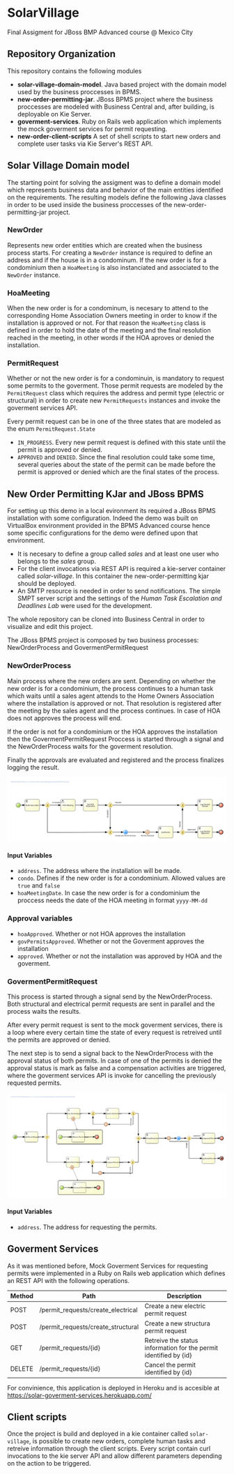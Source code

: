 # SolarVillage
Final Assigment for JBoss BMP Advanced course @ Mexico City
## Repository Organization
This repository contains the following modules

- **solar-village-domain-model**. Java based project with the domain model used by the business proccesses in BPMS.
- **new-order-permitting-jar**. JBoss BPMS project where the business proccesses are modeled with Business Central and, after building, is deployable on Kie Server.
- **goverment-services**. Ruby on Rails web application which implements the mock goverment services for permit requesting.
- **new-order-client-scripts** A set of shell scripts to start new orders and complete user tasks via Kie Server's REST API.


## Solar Village Domain model
The starting point for solving the assigment was to define a domain model which represents business data and behavior of the main entities identified on the requirements. The resulting models define the following Java classes in order to be used inside the business proccesses of the new-order-permitting-jar project.

### NewOrder
Represents new order entities which are created when the business process starts. For creating a `NewOrder` instance is required to define an address and if the house is in a condominum. If the new order is for a condominium then a `HoaMeeting` is also instanciated and associated to the `NewOrder` instance.

### HoaMeeting
When the new order is for a condominum, is necesary to attend to the corresponding Home Association Owners meeting in order to know if the installation is approved or not. For that reason the `HoaMeeting` class is defined in order to hold the date of the meeting and the final resolution reached in the meeting, in other words if the HOA aproves or denied the installation.

### PermitRequest
Whether or not the new order is for a condominuin, is mandatory to request some permits to the goverment. Those permit requests are modeled by the `PermitRequest` class which requires the address and permit type (electric or structural) in order to create new `PermitRequests` instances and invoke the goverment services API. 

Every permit request can be in one of the three states that are modeled as the enum `PermitRequest.State`

- `IN_PROGRESS`. Every new permit request is defined with this state until the permit is approved or denied.
- `APPROVED` and `DENIED`. Since the final resolution could take some time, several queries about the state of the permit can be made before the permit is approved or denied which are the final states of the process.


## New Order Permitting KJar and JBoss BPMS
For setting up this demo in a local evironment its required a JBoss BPMS installation with some configuration. Indeed the demo was built on VirtualBox environment provided in the BPMS Advanced course hence some specific configurations for the demo were defined upon that environment.
    
- It is necesary to define a group called _sales_ and at least one user who belongs to the _sales_ group.
- For the client invocations via REST API is required a kie-server container called _solar-village_. In this container the new-order-permitting kjar should be deployed.
- An SMTP resource is needed in order to send notifications. The simple SMPT server script and the settings of the _Human Task Escalation and Deadlines Lab_ were used for the development.

The whole repository can be cloned into Business Central in order to visualize and edit this project.

The JBoss BPMS project is composed by two business processes: NewOrderProcess and GovermentPermitRequest

### NewOrderProcess
Main process where the new orders are sent. Depending on whether the new order is for a condominium, the process continues to a human task which waits until a sales agent attends to the Home Owners Association where the installation is approved or not. That resolution is registered after the meeting by the sales agent and the process continues.  In case of HOA does not approves the process will end.

If the order is not for a condominium or the HOA approves the installation then the GovermentPermitRequest Proccess is started through a signal and the NewOrderProcess waits for the goverment resolution.

Finally the approvals are evaluated and registered and the process finalizes logging the result.

![alt NewOrderProcess](https://raw.githubusercontent.com/ricardojudo/SolarVillage/master/new-order-permitting-kjar/src/main/resources/ricardojudo/new_order_permitting_kjar/new-order-permitting-kjar.NewOrderProcess-svg.svg?sanitize=true)

#### Input Variables
- `address`. The address where the installation will be made.
- `condo`. Defines if the new order is for a condominium. Allowed values are `true` and `false`
- `hoaMeetingDate`. In case the new order is for a condominium the proccess needs the date of the HOA meeting in format `yyyy-MM-dd`

### Approval variables
- `hoaApproved`.  Whether or not HOA approves the installation
- `govPermitsApproved`. Whether or not the Goverment approves the installation
- `approved`. Whether or not the installation was approved by HOA and the goverment.

### GovermentPermitRequest
This process is started through a signal send by the NewOrderProcess. Both structural and electrical permit requests are sent in parallel and the process waits the results.

After every permit request is sent to the mock goverment services, there is a loop where every certain time the state of every request is retreived until the permits are approved or denied.

The next step is to send a signal back to the NewOrderProcess with the approval status of both permits. In case of one of the permits is denied the approval status is mark as false and a compensation activities are triggered, where the goverment services API is invoke for cancelling the previously requested permits.

![alt GovermentPermitRequest](https://raw.githubusercontent.com/ricardojudo/SolarVillage/master/new-order-permitting-kjar/src/main/resources/ricardojudo/new_order_permitting_kjar/new-order-permitting-kjar.GovermentPermitRequest-svg.svg?sanitize=true)

#### Input Variables
- `address`. The address for requesting the permits.


## Goverment Services
As it was mentioned before, Mock Goverment Services for requesting permits were implemented in a Ruby on Rails web application which defines an REST API with the following operations.

|Method |Path                               |Description                                                        |
|---    |---                                |---                                                                |
|POST   |/permit_requests/create_electrical |Create a new electric permit request                               |
|POST   |/permit_requests/create_structural |Create a new structura permit request                              |
|GET    |/permit_requests/{id}              |Retreive the status information for the permit identified by {id}  |
|DELETE |/permit_requests/{id}              |Cancel the permit identified by {id}                               |


For convinience, this application is deployed in Heroku and is accesible at https://solar-goverment-services.herokuapp.com/



## Client scripts
Once the project is build and deployed in a kie container called `solar-village`, is possible to create new orders, complete human tasks and retreive information through the client scripts. Every script contain curl invocations to the kie server API and allow different parameters depending on the action to be triggered.